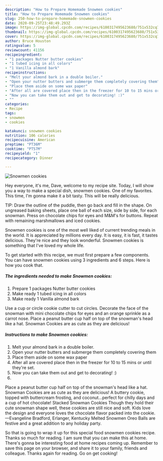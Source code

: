 ```yaml
---
description: "How to Prepare Homemade Snowmen cookies"
title: "How to Prepare Homemade Snowmen cookies"
slug: 250-how-to-prepare-homemade-snowmen-cookies
date: 2020-09-25T23:48:49.293Z
image: https://img-global.cpcdn.com/recipes/6100317495623680/751x532cq70/snowmen-cookies-recipe-main-photo.jpg
thumbnail: https://img-global.cpcdn.com/recipes/6100317495623680/751x532cq70/snowmen-cookies-recipe-main-photo.jpg
cover: https://img-global.cpcdn.com/recipes/6100317495623680/751x532cq70/snowmen-cookies-recipe-main-photo.jpg
author: Bruce Houston
ratingvalue: 5
reviewcount: 41156
recipeingredient:
- "1 packages Nutter butter cookies"
- "1 tubed icing in all colors"
- "1 Vanilla almond bark"
recipeinstructions:
- "Melt your almond bark in a double boiler."
- "Open your nutter butters and submerge them completely covering them"
- "Place them aside on some wax paper"
- "After all are covered place then in the freezer for 10 to 15 mins or until they&#39;re set."
- "Now you can take them out and get to decorating! :)"
- ""
categories:
- Recipe
tags:
- snowmen
- cookies

katakunci: snowmen cookies 
nutrition: 106 calories
recipecuisine: American
preptime: "PT36M"
cooktime: "PT57M"
recipeyield: "1"
recipecategory: Dinner

---
```



![Snowmen cookies](https://img-global.cpcdn.com/recipes/6100317495623680/751x532cq70/snowmen-cookies-recipe-main-photo.jpg)

Hey everyone, it's me, Dave, welcome to my recipe site. Today, I will show you a way to make a special dish, snowmen cookies. One of my favorites. This time, I'm gonna make it a bit tasty. This will be really delicious.

TIP: Draw the outline of the puddle, then go back and fill in the shape. On ungreased baking sheets, place one ball of each size, side by side, for each snowman. Press on chocolate chips for eyes and M&amp;M&#39;s for buttons. Repeat with remaining marshmallows and iced cookies.

Snowmen cookies is one of the most well liked of current trending meals in the world. It is appreciated by millions every day. It is easy, it is fast, it tastes delicious. They're nice and they look wonderful. Snowmen cookies is something that I've loved my whole life.


To get started with this recipe, we must first prepare a few components. You can have snowmen cookies using 3 ingredients and 6 steps. Here is how you cook that.

<!--inarticleads1-->

##### The ingredients needed to make Snowmen cookies:

1. Prepare 1 packages Nutter butter cookies
1. Make ready 1 tubed icing in all colors
1. Make ready 1 Vanilla almond bark


Use a cup or circle cookie cutter to cut circles. Decorate the face of the snowman with mini chocolate chips for eyes and an orange sprinkle as a carrot nose. Place a peanut butter cup half on top of the snowman&#39;s head like a hat. Snowman Cookies are as cute as they are delicious! 

<!--inarticleads2-->

##### Instructions to make Snowmen cookies:

1. Melt your almond bark in a double boiler.
1. Open your nutter butters and submerge them completely covering them
1. Place them aside on some wax paper
1. After all are covered place then in the freezer for 10 to 15 mins or until they&#39;re set.
1. Now you can take them out and get to decorating! :)
1. 


Place a peanut butter cup half on top of the snowman&#39;s head like a hat. Snowman Cookies are as cute as they are delicious! A buttery cookie, topped with buttercream frosting, and coconut…perfect for chilly days and a cup of hot chocolate! Stacked Snowman Cookies Though they hold their cute snowman shape well, these cookies are still nice and soft. Kids love the design and everyone loves the chocolate flavor packed into the cookie. —Evangeline Bradford, Erlanger, Kentucky Melted Snowmen Oreo Balls are festive and a great addition to any holiday party. 

So that is going to wrap it up for this special food snowmen cookies recipe. Thanks so much for reading. I am sure that you can make this at home. There's gonna be interesting food at home recipes coming up. Remember to save this page on your browser, and share it to your family, friends and colleague. Thanks again for reading. Go on get cooking!
